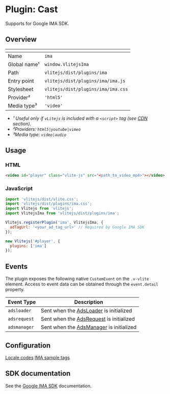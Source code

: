 # Plugin: Cast

Supports for Google IMA SDK.

## Overview

| <!-- -->          | <!-- -->                           |
| ----------------- | ---------------------------------- |
| Name              | `ima`                              |
| Global name&sup1; | `window.VlitejsIma`                |
| Path              | `vlitejs/dist/plugins/ima`         |
| Entry point       | `vlitejs/dist/plugins/ima/ima.js`  |
| Stylesheet        | `vlitejs/dist/plugins/ima/ima.css` |
| Provider&sup2;    | `'html5'`                          |
| Media type&sup3;  | `'video'`                          |

- _&sup1; Useful only if `vLitejs` is included with a `<script>` tag (see [CDN](../../../README.md#CDN) section)._
- _&sup2;Providers: `html5|youtube|vimeo`_
- _&sup3;Media type: `video|audio`_

## Usage

### HTML

```html
<video id="player" class="vlite-js" src="<path_to_video_mp4>"></video>
```

### JavaScript

```js
import 'vlitejs/dist/vlite.css';
import 'vlitejs/dist/plugins/ima.css';
import Vlitejs from 'vlitejs';
import VlitejsIma from 'vlitejs/dist/plugins/ima';

Vlitejs.registerPlugin('ima', VlitejsIma, {
  adTagUrl: '<your_ad_tag_url>' // Required by Google IMA SDK
});

new Vlitejs('#player', {
  plugins: ['ima']
});
```

## Events

The plugin exposes the following native `CustomEvent` on the `.v-vlite` element. Access to event data can be obtained through the `event.detail` property.

| Event Type   | Description                                                                                                                                                   |
| ------------ | ------------------------------------------------------------------------------------------------------------------------------------------------------------- |
| `adsloader`  | Sent when the [AdsLoader](https://developers.google.com/interactive-media-ads/docs/sdks/html5/client-side/reference/js/google.ima.AdsLoader) is initialized   |
| `adsrequest` | Sent when the [AdsRequest](https://developers.google.com/interactive-media-ads/docs/sdks/html5/client-side/reference/js/google.ima.AdsRequest) is initialized |
| `adsmanager` | Sent when the [AdsManager](https://developers.google.com/interactive-media-ads/docs/sdks/html5/client-side/reference/js/google.ima.AdsManager) is initialized |

## Configuration

[Locale codes](https://developers.google.com/interactive-media-ads/docs/sdks/html5/client-side/localization#locale-codes)
[IMA sample tags](https://developers.google.com/interactive-media-ads/docs/sdks/html5/client-side/tags)

## SDK documentation

See the [Google IMA SDK](https://developers.google.com/interactive-media-ads/docs/sdks/html5/client-side) documentation.
